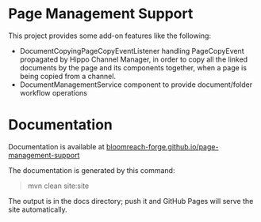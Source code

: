 # Page Management Support

This project provides some add-on features like the following:
- DocumentCopyingPageCopyEventListener handling PageCopyEvent propagated by Hippo Channel Manager, in order to copy all 
the linked documents by the page and its components together, when a page is being copied from a channel.
- DocumentManagementService component to provide document/folder workflow operations  

# Documentation 

Documentation is available at [bloomreach-forge.github.io/page-management-support](https://bloomreach-forge.github.io/page-management-support)

The documentation is generated by this command:

 > mvn clean site:site
 
The output is in the docs directory; push it and GitHub Pages will serve the site automatically. 


